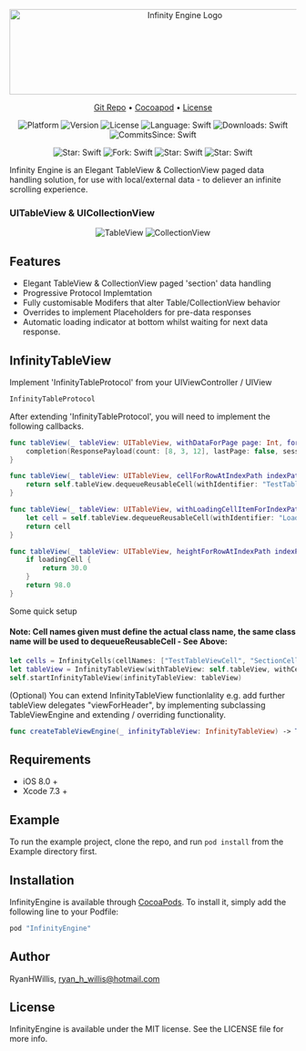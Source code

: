 <p align="center">
    <img src="https://cdn.rawgit.com/RyanHWillis/InfinityEngine/master/Example/infinityenginelogo.jpg"  width="600" height="150" alt="Infinity Engine Logo">
</p>

<p align="center">
    <a href="https://github.com/RyanHWillis/InfinityEngine">Git Repo</a>
  • <a href="https://cocoapods.org/pods/InfinityEngine">Cocoapod</a>
  • <a href="https://opensource.org/licenses/MIT">License</a>
</p>


<p align="center">
    <img src="https://img.shields.io/badge/platform-ios-lightgrey.svg"
         alt="Platform">
    <img src="https://img.shields.io/cocoapods/v/InfinityEngine.svg?style=flat"
         alt="Version">
    <img src="https://img.shields.io/cocoapods/l/InfinityEngine.svg?style=flat"
         alt="License">
    <img src="https://img.shields.io/badge/language-swift-orange.svg"
         alt="Language: Swift">
    <img src="https://img.shields.io/cocoapods/dt/InfinityEngine.svg"
         alt="Downloads: Swift">
    <img src="https://img.shields.io/github/commits-since/RyanHWillis/InfinityEngine/1.3.2.svg"
         alt="CommitsSince: Swift">
</p>

<p align="center">
    <img src="https://img.shields.io/github/stars/badges/shields.svg?style=social&label=Star"
         alt="Star: Swift">
    <img src="https://img.shields.io/github/forks/badges/shields.svg?style=social&label=Fork"
         alt="Fork: Swift">
    <img src="https://img.shields.io/github/stars/badges/shields.svg?style=social&label=Watch"
         alt="Star: Swift">  
    <img src="https://img.shields.io/github/stars/badges/shields.svg?style=social&label=Follow"
         alt="Star: Swift">
</p>

Infinity Engine is an Elegant TableView & CollectionView paged data handling solution, for use with local/external data - to deliever an infinite scrolling experience.

### UITableView & UICollectionView
<p align="center">
    <img src="https://cdn.rawgit.com/RyanHWillis/InfinityEngine/master/Example/collectionview.gif"
         alt="TableView">
    <img src="https://cdn.rawgit.com/RyanHWillis/InfinityEngine/master/Example/tableview.gif"
         alt="CollectionView">
</p>

## Features
+ Elegant TableView & CollectionView paged 'section' data handling
+ Progressive Protocol Implemtation
+ Fully customisable Modifers that alter Table/CollectionView behavior
+ Overrides to implement Placeholders for pre-data responses
+ Automatic loading indicator at bottom whilst waiting for next data response.

## InfinityTableView

Implement 'InfinityTableProtocol' from your UIViewController / UIView

```swift
InfinityTableProtocol
```

After extending 'InfinityTableProtocol', you will need to implement the following callbacks.

```swift
func tableView(_ tableView: UITableView, withDataForPage page: Int, forSession session: String, completion: @escaping (ResponsePayload) -> ()) {
    completion(ResponsePayload(count: [8, 3, 12], lastPage: false, session: session))
}

func tableView(_ tableView: UITableView, cellForRowAtIndexPath indexPath: IndexPath) -> UITableViewCell {
    return self.tableView.dequeueReusableCell(withIdentifier: "TestTableViewCell", for: indexPath) as! TestTableViewCell
}

func tableView(_ tableView: UITableView, withLoadingCellItemForIndexPath indexPath: IndexPath) -> UITableViewCell {
    let cell = self.tableView.dequeueReusableCell(withIdentifier: "LoadingTableViewCell", for: indexPath) as! LoadingTableViewCell
    return cell
}

func tableView(_ tableView: UITableView, heightForRowAtIndexPath indexPath: IndexPath, forLoadingCell loadingCell: Bool) -> CGFloat {
    if loadingCell {
        return 30.0
    }
    return 98.0
}
```

Some quick setup

#### Note: Cell names given must define the actual class name, the same class name will be used to dequeueReusableCell - See Above:

```swift
let cells = InfinityCells(cellNames: ["TestTableViewCell", "SectionCell"], loadingCellName: "LoadingTableViewCell", bundle: nil)
let tableView = InfinityTableView(withTableView: self.tableView, withCells: cells, withDataSource: self)
self.startInfinityTableView(infinityTableView: tableView)
```

(Optional) You can extend InfinityTableView functionlality e.g. add further tableView delegates "viewForHeader", by implementing subclassing TableViewEngine and extending / overriding functionality.

```swift
func createTableViewEngine(_ infinityTableView: InfinityTableView) -> TableViewEngine
```




## Requirements
+ iOS 8.0 +
+ Xcode 7.3 +

## Example

To run the example project, clone the repo, and run `pod install` from the Example directory first.

## Installation

InfinityEngine is available through [CocoaPods](http://cocoapods.org). To install
it, simply add the following line to your Podfile:

```ruby
pod "InfinityEngine"
```

## Author

RyanHWillis, ryan_h_willis@hotmail.com

## License

InfinityEngine is available under the MIT license. See the LICENSE file for more info.

